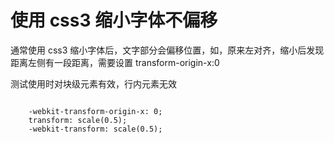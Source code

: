 # 使用 css3 缩小字体不偏移

通常使用 css3 缩小字体后，文字部分会偏移位置，如，原来左对齐，缩小后发现距离左侧有一段距离，需要设置 transform-origin-x:0

测试使用时对块级元素有效，行内元素无效

```
    
    -webkit-transform-origin-x: 0;
    transform: scale(0.5);
    -webkit-transform: scale(0.5);
```
